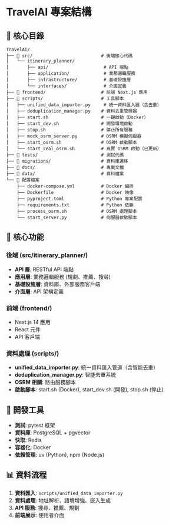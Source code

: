 # TravelAI 專案結構

## 📁 核心目錄

```
TravelAI/
├── 📂 src/                          # 後端核心代碼
│   └── itinerary_planner/
│       ├── api/                     # API 端點
│       ├── application/             # 業務邏輯服務
│       ├── infrastructure/          # 基礎設施層
│       └── interfaces/              # 介面定義
├── 📂 frontend/                     # 前端 Next.js 應用
├── 📂 scripts/                      # 工具腳本
│   ├── unified_data_importer.py     # 統一資料匯入器（含去重）
│   ├── deduplication_manager.py    # 資料去重管理器
│   ├── start.sh                    # 一鍵啟動（Docker）
│   ├── start_dev.sh                # 開發環境啟動
│   ├── stop.sh                     # 停止所有服務
│   ├── mock_osrm_server.py         # OSRM 模擬伺服器
│   ├── start_osrm.sh               # OSRM 啟動腳本
│   └── start_real_osrm.sh          # 真實 OSRM 啟動（已更新）
├── 📂 tests/                        # 測試代碼
├── 📂 migrations/                   # 資料庫遷移
├── 📂 docs/                         # 專案文檔
├── 📂 data/                         # 資料檔案
└── 📄 配置檔案
    ├── docker-compose.yml          # Docker 編排
    ├── Dockerfile                  # Docker 映像
    ├── pyproject.toml              # Python 專案配置
    ├── requirements.txt            # Python 依賴
    ├── process_osrm.sh             # OSRM 處理腳本
    └── start_server.py             # 伺服器啟動腳本
```

## 🚀 核心功能

### 後端 (src/itinerary_planner/)
- **API 層**: RESTful API 端點
- **應用層**: 業務邏輯服務 (規劃、推薦、搜尋)
- **基礎設施層**: 資料庫、外部服務客戶端
- **介面層**: API 架構定義

### 前端 (frontend/)
- Next.js 14 應用
- React 元件
- API 客戶端

### 資料處理 (scripts/)
- **unified_data_importer.py**: 統一資料匯入管道（含智能去重）
- **deduplication_manager.py**: 智能去重系統
- **OSRM 相關**: 路由服務腳本
- **啟動腳本**: start.sh (Docker), start_dev.sh (開發), stop.sh (停止)

## 🔧 開發工具

- **測試**: pytest 框架
- **資料庫**: PostgreSQL + pgvector
- **快取**: Redis
- **容器化**: Docker
- **依賴管理**: uv (Python), npm (Node.js)

## 📊 資料流程

1. **資料匯入**: `scripts/unified_data_importer.py`
2. **資料處理**: 地址解析、語境增強、嵌入生成
3. **API 服務**: 搜尋、推薦、規劃
4. **前端展示**: 使用者介面

